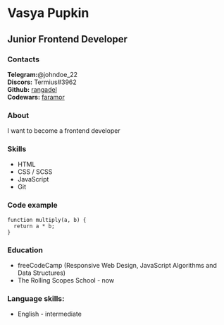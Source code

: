 # Vasya Pupkin

## Junior Frontend Developer

### Contacts
__Telegram:__@johndoe_22  
__Discors:__ Termius#3962  
__Github:__ [rangadel](https://github.com/rangadel)  
__Codewars:__ [faramor](https://www.codewars.com/users/faramor)  

### About
I want to become a frontend developer

### Skills
* HTML
* CSS / SCSS
* JavaScript
* Git

### Code example
```
function multiply(a, b) {
  return a * b;
}
```

### Education
* freeCodeCamp (Responsive Web Design, JavaScript Algorithms and Data Structures)
* The Rolling Scopes School - now  

### Language skills:
* English - intermediate